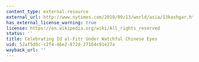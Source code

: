 ```yaml
---
content_type: external-resource
external_url: http://www.nytimes.com/2010/09/13/world/asia/13kashgar.html
has_external_license_warning: true
license: https://en.wikipedia.org/wiki/All_rights_reserved
status: ''
title: Celebrating Id al-Fitr Under Watchful Chinese Eyes
uid: 52af5d8c-c2f4-46e2-872d-27164c91e27a
wayback_url: ''
---
```

